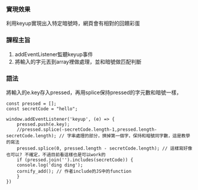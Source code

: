 ### 實現效果
利用keyup實現出入特定暗號時，網頁會有相對的回饋彩蛋
### 課程主旨
1.  addEventListener監聽keyup事件
2.  將輸入的字元丟到array裡做處理，並和暗號做匹配判斷
### 語法
將輸入的e.key存入pressed，再用splice保持pressed的字元數和暗號一樣，
```
const pressed = [];
const secretCode = "hello";

window.addEventListener('keyup', (e) => {
    pressed.push(e.key);
    //pressed.splice(-secretCode.length-1,pressed.length-secretCode.length); // 字串處理的部分，擠掉第一個字，保持和暗號同字數，這是教學的寫法
    pressed.splice(0, pressed.length - secretCode.length); // 這樣寫好像也可以? 不確定，不過目前看這樣也是可以work的
    if (pressed.join('').includes(secretCode)) {
    console.log('ding ding');
    cornify_add(); // 作者include的JS中的function
    }
})
```